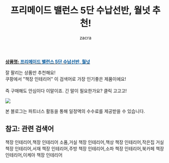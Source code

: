 ﻿---
layout: post
title:  "프리메이드 밸런스 5단 수납선반, 월넛 추천!"
author: zacra
categories: [ 아이템 ]
tags: [책장 인테리어,책장 인테리어 소품,거실 책장 인테리어,책상 책장 인테리어,작은집 거실 책장 인테리어,서재 책장 인테리어,주방 책장 인테리어,소파 책장 인테리어,북카페 책장 인테리어,이케아 책장 인테리어]
image: https://static.coupangcdn.com/image/vendor_inventory/images/2016/05/19/12/2/9b053c5d-59b2-4071-9a33-74a87ea207a5.jpg 
description: "쿠팡에서 책장 인테리어 관련 상품으로 가장 잘팔리는 제품 중 하나라는 사실!!."
rating: 4.5
---

<a href="https://link.coupang.com/re/AFFSDP?lptag=AF8407795&pageKey=3534317&itemId=16794830&vendorItemId=3025055491&traceid=V0-153-91c0818cec37a243"><b>상품명: <font color='#01579B'>프리메이드 밸런스 5단 수납선반, 월넛</font></b></a>

잘 팔리는 상품만 추천해요!<br/>
쿠팡에서 "책장 인테리어" 이 검색어로 가장 인기좋은 제품이에요!<br/><br/>
즉 구매해도 안심이다 이말이죠. 긴 말이 필요한가요? 클릭 고고고! <br/>



<a href="https://link.coupang.com/re/AFFSDP?lptag=AF8407795&pageKey=3534317&itemId=16794830&vendorItemId=3025055491&traceid=V0-153-91c0818cec37a243"><img src="https://thumbnail6.coupangcdn.com/thumbnails/remote/q89/image/vendor_inventory/8754/f8f3657324aacdc4eb6680b124fc26f9fc18856f052a7f15985f34c5035e.jpg"></a> 

본 블로그는 파트너스 활동을 통해 일정액의 수수료를 제공받을 수 있습니다.

## 참고: 관련 검색어    
책장 인테리어,책장 인테리어 소품,거실 책장 인테리어,책상 책장 인테리어,작은집 거실 책장 인테리어,서재 책장 인테리어,주방 책장 인테리어,소파 책장 인테리어,북카페 책장 인테리어,이케아 책장 인테리어
